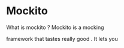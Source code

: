 # Mockito

What is  mockito ?
Mockito is a  mocking

 framework  that tastes really  good . It lets  you 
